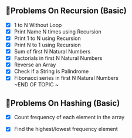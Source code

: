 ## 🚀Problems On Recursion (Basic)    

- [x] 1 to N Without Loop   
- [x] Print Name N times using Recursion     
- [x] Print 1 to N using Recursion   
- [x] Print N to 1 using Recursion   
- [x] Sum of first N Natural Numbers  
- [x] Factorials in first N Natural Numbers
- [x] Reverse an Array
- [x] Check if a String is Palindrome
- [x]  Fibonacci series in first N Natural Numbers  
~END OF TOPIC ~

## 🚀Problems On Hashing (Basic)    

- [x] Count frequency of each element in the array     
- [x] Find the highest/lowest frequency element     

